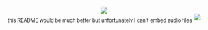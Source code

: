 <p align="center">
<img src="https://user-images.githubusercontent.com/78863523/132741628-f0462e6d-adf5-4376-b74c-6aad9e5c29f0.gif"/> <br>
<sub>this README would be much better but unfortunately I can't embed audio files</sub> <img src="https://user-images.githubusercontent.com/78863523/132742042-1fbe59da-98cf-4b01-862a-20d07e738f5b.gif"/>
